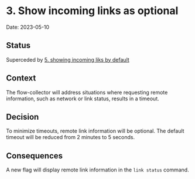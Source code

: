 # 3. Show incoming links as optional

Date: 2023-05-10

## Status

Superceded by [5. showing incoming liks by default](0005-showing-incoming-links-by-default.md)

## Context

The flow-collector will address situations where requesting remote information, such as network or link status, results in a timeout.

## Decision

To minimize timeouts, remote link information will be optional. 
The default timeout will be reduced from 2 minutes to 5 seconds.

## Consequences

A new flag will display remote link information in the `link status` command.
